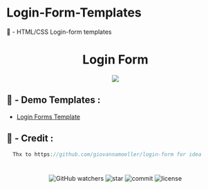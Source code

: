 # Login-Form-Templates
🧿 - HTML/CSS Login-form templates

<h1 align="center">Login Form</h1>

<p align="center">
  <img src="https://cdn.discordapp.com/attachments/828595005957734421/931722137864130620/Capture_decran_2022-01-15_022748.jpg">
</p>


## 🧿 - Demo Templates :
  - [Login Forms Template](https://bidouffe.github.io)


## 🎱 - Credit :
```cs
  Thx to https://github.com/giovannamoeller/login-form for idea
```
#

<p align="center"> 
  <img alt="GitHub watchers" src="https://img.shields.io/github/watchers/Sshinx/Keyllogs">
  <img alt="star" src="https://img.shields.io/github/stars/Sshinx/Keyllogs">
  <img alt="commit" src="https://img.shields.io/github/last-commit/Sshinx/Keyllogs">
  <img alt="license" src="https://img.shields.io/github/license/Sshinx/Keyllogs">
</p>
